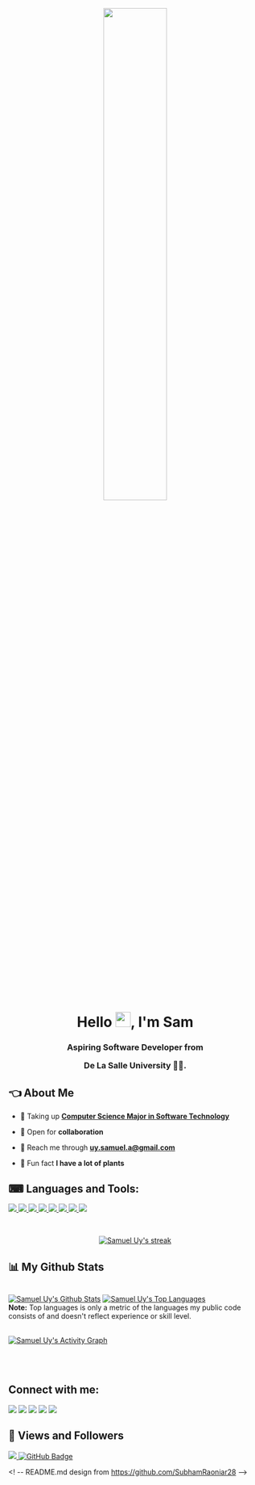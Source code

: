 <a href="#"> <p align="center"> <img width="50%" height="auto" src="https://creazilla-store.fra1.digitaloceanspaces.com/cliparts/79332/coding-clipart-md.png" height="175px"/> </p> </a>

<h1 align="center">Hello <img src="https://raw.githubusercontent.com/MartinHeinz/MartinHeinz/master/wave.gif" width="30px">, I'm Sam</h1>
<h3 align="center">Aspiring Software Developer from <p> De La Salle University 💚🏹.</h3>


## 👈 About Me

- 📖 Taking up **[Computer Science Major in Software Technology](https://www.dlsu.edu.ph/colleges/ccs/undergraduate-degree-programs/cs-st/)**

- 🦸 Open for  **collaboration**

- 📣 Reach me through **uy.samuel.a@gmail.com**

- 🌱 Fun fact **I have a lot of plants**

## ⌨ Languages and Tools:

<p align="left"> 
    <a href="https://www.programiz.com/c-programming" target="_blank"> <img src="https://img.icons8.com/color/48/000000/c-programming.png"/> </a>
    <a href="https://www.java.com" target="_blank"> <img src="https://img.icons8.com/color/48/000000/java-coffee-cup-logo.png"/> </a>
    <a href="https://www.python.org" target="_blank"> <img src="https://img.icons8.com/color/48/000000/python.png"/> </a>
    <a href="https://www.w3.org/html/" target="_blank"> <img src="https://img.icons8.com/color/48/000000/html-5.png"/> </a> 
    <a href="https://www.w3schools.com/css/" target="_blank"> <img src="https://img.icons8.com/color/48/000000/css3.png"/> </a> 
    <a href="https://git-scm.com/" target="_blank"> <img src="https://img.icons8.com/color/48/000000/git.png"/> </a> 
    <a href="https://www.linux.org/" target="_blank"> <img src="https://img.icons8.com/color/48/000000/linux--v1.png"/> </a> 
    <a href="https://www.gnu.org/software/bash/" target="_blank"> <img src="https://img.icons8.com/plasticine/48/000000/bash.png"/> </a> 
</p>

<!-- [![React Badge](https://img.shields.io/badge/-React-61DBFB?style=for-the-badge&labelColor=black&logo=react&logoColor=61DBFB)](#)  [![Javascript Badge](https://img.shields.io/badge/-Javascript-F0DB4F?style=for-the-badge&labelColor=black&logo=javascript&logoColor=F0DB4F)](#) [![Typescript Badge](https://img.shields.io/badge/-Typescript-007acc?style=for-the-badge&labelColor=black&logo=typescript&logoColor=007acc)](#) [![Nodejs Badge](https://img.shields.io/badge/-Nodejs-3C873A?style=for-the-badge&labelColor=black&logo=node.js&logoColor=3C873A)](#) [![GraphQL Badge](https://img.shields.io/badge/-GraphQl-e535ab?style=for-the-badge&labelColor=black&logo=node.js&logoColor=e535ab)](#) -->
<br/>

<p align="center">
    <a href="https://github.com/samueluy/github-readme-streak-stats">
        <img title="🔥 Get streak stats for your profile at git.io/streak-stats" alt="Samuel Uy's streak" src="https://github-readme-streak-stats.herokuapp.com/?user=samueluy&theme=black-ice&hide_border=true&stroke=0000&background=060A0CD0"/>
    </a>
</p>

## 📊 My Github Stats

  <br/>
    <a href="https://github.com/samueluy/github-readme-stats"><img alt="Samuel Uy's Github Stats" src="https://github-readme-stats.vercel.app/api?username=samueluy&show_icons=true&count_private=true&theme=react&hide_border=true&bg_color=0D1117" /></a>
  <a href="https://github.com/samueluy/github-readme-stats"><img alt="Samuel Uy's Top Languages" src="https://github-readme-stats.vercel.app/api/top-langs/?username=samueluy&langs_count=8&count_private=true&layout=compact&theme=react&hide_border=true&bg_color=0D1117" /></a>
  <br/>
  <b>Note:</b> Top languages is only a metric of the languages my public code consists of and doesn't reflect experience or skill level.


<br/>
<br/>

<a href="https://github.com/samueluy/github-readme-activity-graph"><img alt="Samuel Uy's Activity Graph" src="https://activity-graph.herokuapp.com/graph?username=samueluy&bg_color=0D1117&color=5BCDEC&line=5BCDEC&point=FFFFFF&hide_border=true" /></a>

<br/>
<br/>

## Connect with me:
<p align="left">

<a href = "https://www.linkedin.com/in/samueluy/"><img src="https://img.icons8.com/color/48/000000/linkedin.png"/></a>
<a href = "https://www.facebook.com/samuelauy/"><img src="https://img.icons8.com/color/48/000000/facebook-new.png"/></a>
<a href = "https://www.instagram.com/samuelauy/"><img src="https://img.icons8.com/fluency/48/000000/instagram-new.png"/></a>
<a href = "https://www.youtube.com/channel/samueluy"><img src="https://img.icons8.com/color/48/000000/youtube-play.png"/></a>
<a href = "https://www.tiktok.com/@samueluyyt"><img src="https://img.icons8.com/plasticine/54/000000/tiktok.png"/></a>
</p>

## 🔆 Views and Followers
<a href="https://github.com/Meghna-DAS/github-profile-views-counter">
    <img src="https://komarev.com/ghpvc/?username=samueluy">
</a>
<a href="https://github.com/samueluy?tab=followers"><img src="https://img.shields.io/github/followers/samueluy?label=Followers&style=social" alt="GitHub Badge"></a>

<! -- README.md design from https://github.com/SubhamRaoniar28 -->
